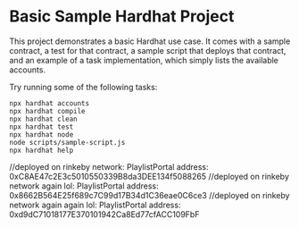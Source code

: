 # Basic Sample Hardhat Project

This project demonstrates a basic Hardhat use case. It comes with a sample contract, a test for that contract, a sample script that deploys that contract, and an example of a task implementation, which simply lists the available accounts.

Try running some of the following tasks:

```shell
npx hardhat accounts
npx hardhat compile
npx hardhat clean
npx hardhat test
npx hardhat node
node scripts/sample-script.js
npx hardhat help
```

//deployed on rinkeby network: PlaylistPortal address:  0xC8AE47c2E3c5010550339B8da3DEE134f5088265
//deployed on rinkeby network again lol: PlaylistPortal address:  0x8662B564E25f689c7C99d17B34d1C36eae0C6ce3
//deployed on rinkeby network again again lol: PlaylistPortal address:  0xd9dC71018177E370101942Ca8Ed77cfACC109FbF